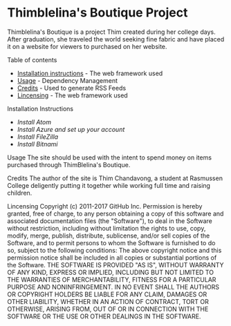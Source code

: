 # Thimblelina's Boutique Project

Thimblelina's Boutique is a project Thim created during her college days. After graduation, she traveled the world seeking fine fabric and have placed it on a website
for viewers to purchased on her website.

Table of contents
* [Installation instructions](https://instructions.brp.com/content/instruction-sheet/en_CA/e-instruction.html#tab=1) - The web framework used
* [Usage](http://www.silkysaws.com/Usage-Instructions) - Dependency Management
* [Credits](https://en.wikipedia.org/wiki/Credit) - Used to generate RSS Feeds
* [Lincensing](https://help.github.com/articles/licensing-a-repository/) - The web framework used


Installation Instructions
* *Install Atom*
* *Install Azure and set up your account*
* *Install FileZilla*
* *Install Bitnami*

Usage
The site should be used with the intent to spend money on items purchased through ThimBlelina's Boutique. 

Credits
The author of the site is Thim Chandavong, a student at Rasmussen College deligently putting it together while working full time 
and raising children. 


Lincensing
Copyright (c) 2011-2017 GitHub Inc.
Permission is hereby granted, free of charge, to any person obtaining a copy of this software and associated documentation
files (the "Software"), to deal in the Software without restriction, including without limitation the rights to use, copy,
modify, merge, publish, distribute, sublicense, and/or sell copies of the Software, and to permit persons to whom the Software 
is furnished to do so, subject to the following conditions:
The above copyright notice and this permission notice shall be included in all copies or substantial portions of the Software.
THE SOFTWARE IS PROVIDED "AS IS", WITHOUT WARRANTY OF ANY KIND, EXPRESS OR IMPLIED, INCLUDING BUT NOT LIMITED TO THE WARRANTIES OF
MERCHANTABILITY, FITNESS FOR A PARTICULAR PURPOSE AND NONINFRINGEMENT. IN NO EVENT SHALL THE AUTHORS OR COPYRIGHT HOLDERS BE LIABLE
FOR ANY CLAIM, DAMAGES OR OTHER LIABILITY, WHETHER IN AN ACTION OF CONTRACT, TORT OR OTHERWISE, ARISING FROM, OUT OF OR IN CONNECTION 
WITH THE SOFTWARE OR THE USE OR OTHER DEALINGS IN THE SOFTWARE.
